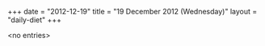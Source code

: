 +++
date = "2012-12-19"
title = "19 December 2012 (Wednesday)"
layout = "daily-diet"
+++

<p>&lt;no entries&gt;</p>